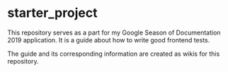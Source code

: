 # starter_project
This repository serves as a part for my Google Season of Documentation 2019 application. It is a guide about how to write good frontend tests.

The guide and its corresponding information are created as wikis for this repository.
